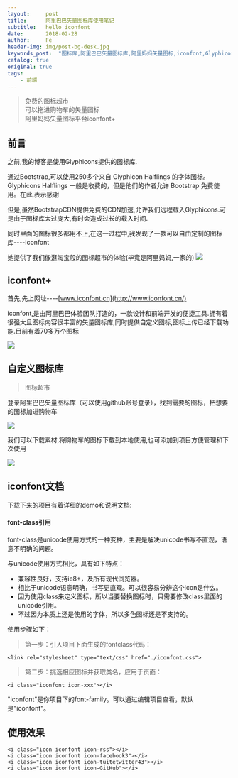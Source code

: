 ```yaml
---
layout:     post
title:      阿里巴巴矢量图标库使用笔记
subtitle:   hello iconfont
date:       2018-02-28
author:     Fe
header-img: img/post-bg-desk.jpg
keywords_post:  "图标库,阿里巴巴矢量图标库,阿里妈妈矢量图标,iconfont,Glyphicons"
catalog: true
original: true
tags:
    - 前端
---
```

>免费的图标超市    
>可以拖进购物车的矢量图标    
>阿里妈妈矢量图标平台iconfont+    


## 前言

之前,我的博客是使用Glyphicons提供的图标库.   

通过Bootstrap,可以使用250多个来自 Glyphicon Halflings 的字体图标。Glyphicons Halflings 一般是收费的，但是他们的作者允许 Bootstrap 免费使用。在此,表示感谢    

但是,虽然BootstrapCDN提供免费的CDN加速,允许我们远程载入Glyphicons.可是由于图标库太过庞大,有时会造成过长的载入时间.   

同时里面的图标很多都用不上,在这一过程中,我发现了一款可以自由定制的图标库----iconfont    

她提供了我们像逛淘宝般的图标超市的体验(毕竟是阿里妈妈,一家的)
![](https://raw.githubusercontent.com/FeDemo/img_gitalk/master/2018-02-28-hello-iconfont/1.png)

## iconfont+

首先,先上网址----[www.iconfont.cn](http://www.iconfont.cn/)     

iconfont,是由阿里巴巴体验团队打造的，一款设计和前端开发的便捷工具.拥有着很强大且图标内容很丰富的矢量图标库,同时提供自定义图标,图标上传已经下载功能.目前有着70多万个图标  

![](https://raw.githubusercontent.com/FeDemo/img_gitalk/master/2018-02-28-hello-iconfont/2.png)

## 自定义图标库

>图标超市

登录阿里巴巴矢量图标库（可以使用github账号登录），找到需要的图标，把想要的图标加进购物车

![](https://raw.githubusercontent.com/FeDemo/img_gitalk/master/2018-02-28-hello-iconfont/3.png)

我们可以下载素材,将购物车的图标下载到本地使用,也可添加到项目方便管理和下次使用

![](https://raw.githubusercontent.com/FeDemo/img_gitalk/master/2018-02-28-hello-iconfont/1.png)

## iconfont文档

下载下来的项目有着详细的demo和说明文档:    

#### font-class引用    

font-class是unicode使用方式的一种变种，主要是解决unicode书写不直观，语意不明确的问题。   

与unicode使用方式相比，具有如下特点：   

- 兼容性良好，支持ie8+，及所有现代浏览器。
- 相比于unicode语意明确，书写更直观。可以很容易分辨这个icon是什么。
- 因为使用class来定义图标，所以当要替换图标时，只需要修改class里面的unicode引用。
- 不过因为本质上还是使用的字体，所以多色图标还是不支持的。

使用步骤如下：   

>第一步：引入项目下面生成的fontclass代码：

```
<link rel="stylesheet" type="text/css" href="./iconfont.css">
```

>第二步：挑选相应图标并获取类名，应用于页面：  

```
<i class="iconfont icon-xxx"></i>
```

"iconfont"是你项目下的font-family。可以通过编辑项目查看，默认是"iconfont"。

## 使用效果  

```
<i class="icon iconfont icon-rss"></i>
<i class="icon iconfont icon-facebook3"></i>
<i class="icon iconfont icon-tuitetwitter43"></i>
<i class="icon iconfont icon-GitHub"></i>
```
<i class="icon iconfont icon-rss icon-2x"></i>
<i class="icon iconfont icon-facebook3 icon-2x"></i>
<i class="icon iconfont icon-tuitetwitter43 icon-2x"></i>
<i class="icon iconfont icon-GitHub icon-2x"></i>













<br>
